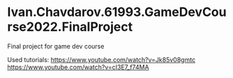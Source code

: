 # Ivan.Chavdarov.61993.GameDevCourse2022.FinalProject
Final project for game dev course

Used tutorials:
https://www.youtube.com/watch?v=Jk85v08gmtc
https://www.youtube.com/watch?v=cI3E7_f74MA
